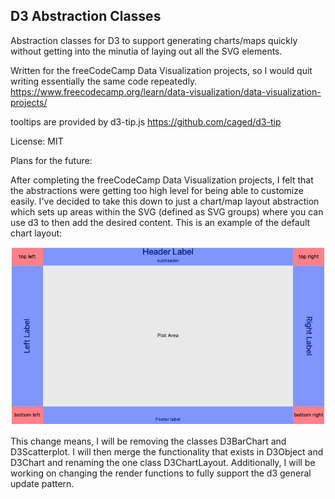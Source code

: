 ## D3 Abstraction Classes

Abstraction classes for D3 to support generating charts/maps quickly without getting into the minutia of laying out 
all the SVG elements.

Written for the freeCodeCamp Data Visualization projects, so I would quit writing essentially the same code repeatedly.
https://www.freecodecamp.org/learn/data-visualization/data-visualization-projects/

tooltips are provided by d3-tip.js
https://github.com/caged/d3-tip

License: MIT

Plans for the future:

After completing the freeCodeCamp Data Visualization projects, I felt that the abstractions were getting too high level 
for being able to customize easily. I've decided to take this down to just a chart/map layout abstraction which sets up 
areas within the SVG (defined as SVG groups) where you can use d3 to then add the desired content. This is an example 
of the default chart layout: 

![layout](layout.png)

This change means, I will be removing the classes D3BarChart and D3Scatterplot. I will then merge the functionality that
exists in D3Object and D3Chart and renaming the one class D3ChartLayout. Additionally, I will be working on changing the 
render functions to fully support the d3 general update pattern.
